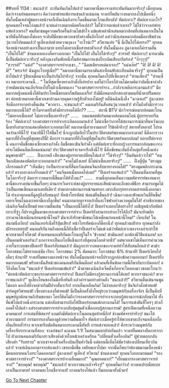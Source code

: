 ##บทที่ 1134 : ชนะแล้ว!
 กะทันหันเกินไปแล้ว!
หมากตานี้ของจางเย่กะทันหันมากจริงๆ!
เมื่อทุกคนคิดว่าจางเย่หมดหนทาง คิดว่าเขาพ่ายแพ้การแข่งแล้วแน่นอน จางเย่ก็พลันวางหมากลงไปเม็ดหนึ่ง ทันใดนั้นเหล่าผู้ชมทางหน้าจอก็เห็นเฉินอิงกระโดดขึ้นมาตะโกนเสียงดัง!
หัตถ์เทวะ?
หัตถ์เทวะอะไร?
ทุกคนตกใจจนโง่งมแล้ว!
นายแค่วางหมากผิดหรือเปล่า?
ไม่ใช่ว่าจบเห่แล้วเหรอ?
ไม่ใช่ว่าจางเย่พ่ายแพ้แล้วเหรอ?
คนที่มาชมดูความครึกครื้นล้วนไม่เข้าใจ แม้แต่เหล่านักเล่นหมากล้อมที่เล่นหมากเป็นในนาทีนั้นก็ยังมองไม่ออก ระดับฝีมือของพวกเขายังห่างชั้นอีกไกล!
แต่ว่านักเล่นหมากล้อมมืออาชีพล้วนวุ่นวายไปหมดแล้ว!
หูเลี่ยงเอ่ยด้วยความงุนงง "อะไรน่ะ?"
สวีหานเอ่ย "นี่ นี่เป็นไปได้เหรอ?"
ทุกคนจ้องหน้าจออย่างเอาเป็นเอาตาย แทบไม่อยากเชื่อสายตาตัวเอง!
ทันใดนั้นเอง อู๋ฉางเหอก็คำรามลั่น "เป็นไปได้!"
ซ่านตงเหอเองก็ครางออกมา "เป็นไปได้! เป็นไปได้จริงๆ!"
สวรรค์!
หัตถ์เทวะ!
มารดามันนี่เป็นหัตถ์เทวะจริงๆ!
หลังงุนงงกันพักหนึ่งในห้องชมการแข่งก็ระเบิดเสียงกรีดร้อง!
"อ๊าๆๆๆ!"
"สวรรค์!"
"แม่ง!"
"รองศาสตราจารย์จางเขา…"
"ฉีดสเตียรอยด์มาเรอะ!"
"แม่งเอ๊ย!"
"ดี! ดี! ดี! ดี! ดี!"
"พระเจ้า! ฉันดูอะไรอยู่เนี่ย?"
"หมากตานี้ของมารดามันสะเทือนฟ้าสะเทือนดินจริงๆ!"
ทุกคนเป็นบ้าไปแล้ว!
รู้สึกเหมือนจะเป็นบ้ากันไปจริงๆ!
จากนั้น ทุกคนก็มองไปที่เซี่ยงหรง!
"ท่านเซี่ยง!"
"ท่านเซี่ยง หมากกระดานนี้… "
ในที่สุดเซี่ยงหรงเก้าดั้งก็เอ่ยปาก แต่ไม่ว่าใครก็ล้วนไม่คาดคิดว่าบัดนี้เขากำลังกำหมัดแน่นจนเล็บจิกลงไปในผิวเนื้อตนเอง "รองศาสตราจารย์จาง...กำลังจะพลิกกระดานแล้ว!"
มือหมากหญิงคนหนึ่งได้ยินประโยคนี้ขอบตาก็พลันแดงเรื่อ!
ยังมีมือหมากอีกสองสามคนที่น้ำตาปริ่มขอบตา ต่อหน้าหมากตานี้พวกเขาล้วนควบคุมความรู้สึกตัวเองไม่อยู่!
หลี่ฉินฉินนิ่งอึ้ง "ฉางเหอ!"
อู๋ฉางเหอจับมือภรรยาอย่างตื่นเต้น "พวกเรา...จะชนะแล้ว!"
คนอเมริกันสับสนวุ่นวายแล้ว!
ทำไมถึงยังมีการวางหมากแบบนี้ได้?
ทำไมจางเย่ถึงยังมีทางรอดได้อีก??
……
 
สถานี BTV
นักวิจารณ์หมากล้อมตะโกน "ไม่อยากเชื่อเลย! ไม่อยากเชื่อเลยจริงๆ!"
……
 
บนแพลตฟอร์มหมากล้อมออนไลน์
ผู้บรรยายกรีดร้อง "หัตถ์เทวะ! รองศาสตราจารย์จางระเบิดออกมาแล้ว! ไม่น่าเชื่อว่าภายใต้สถานการณ์น่าสิ้นหวังแบบนี้เขายังสามารถแสดงหัตถ์เทวะออกมาได้! หมากตานี้สวยงามมาก! ไร้ข้อติจริงๆ! สหายทั้งหลาย! โปรดจดจำนาทีนี้ไว้! จำนาทีนี้ไว้ให้ขึ้นใจ! นี่จะถูกบันทึกไว้ในประวัติศาสตร์ของหมากกระดาน! นี่คือการวางหมากที่ยิ่งใหญ่ที่สุดของปีนี้! คือการวางหมากที่ยิ่งใหญ่ที่สุดในประวัติศาสตร์หมากล้อม! หลายปีต่อจากนี้ คนอาจลืมชื่อของเซี่ยงหรงเก้าดั้ง ลืมชื่อของชินจิเก้าดั้ง แต่หัตถ์เทวะที่กอบกู้วงการหมากล้อมของจางเย่จะไม่มีคนลืมเลือนแน่นอน! ประวัติศาสตร์จะจดจารึกสิ่งนี้ไว้! นี่คือชัยชนะอันยิ่งใหญ่ครั้งหนึ่งแห่งมนุษยชาติ!"
……
 
ฝั่งเกาหลี
เสียงของผู้บรรยายเปลี่ยนไปแล้ว!
"ใช่จริงๆ!"
"ยืนยันแล้วว่าใช่!"
“คนจีนกลับแสดงหัตถ์เทวะออกมาแล้ว!"
"คาดไม่ถึงเลย! นี่ไม่น่าเชื่อเลยจริงๆ!"
……
 
ฝั่งญี่ปุ่น
"ตรงมุมเล็กรอดแล้ว!"
"เห็นชัดๆ ว่าเป็นกระดานที่สิ้นหวังแต่คนจีนกลับหาทางรอดได้!"
"ตรงมุมพลิกกระดานแล้ว! ตรงกลางเองก็รอดแล้ว!"
"คนจีนคนนั้นยอดไปเลย!"
"ปีเตอร์จบเห่แล้ว!"
"เป็นคนที่ฉลาดที่สุดในโลกจริงๆ! คิดการวางหมากนี้ขึ้นมาได้ยังไงนะ!"
……
 
ยามนี้ทุกคนเห็นความมหัศจรรย์ของหมากตานี้ของจางเย่มากขึ้นเรื่อยๆ ผ่านการวิเคราะห์ของผู้บรรยายและสีหน้าตกตะลึงของพิธีกร สามารถพูดได้ว่าเป็นเทพเซียนลงมาเลยทีเดียว! ท่ามกลางสถานการณ์จนตรอก เขากลับกรุยทางรอดสายหนึ่งออกมาได้ ทำเอาทุกคนที่ดูอยู่ถึงกับขนลุก!
ที่หน้าโทรทัศน์
พ่อแม่ยืนขึ้นแล้ว!
เฉินกวงและฟ่านเหวินลี่ยืนขึ้น!
เหยาเจี้ยนไฉและเหยามี่เองก็ลุกขึ้น!
คนมากมายลุกจากเก้าอี้และโซฟาอย่างควบคุมไม่ได้!
คำอธิบายของเฉินอิงเจ็ดดั้งเปี่ยมด้วยความตื่นเต้น "เป็นแบบนี้ได้ยังไง! ปีเตอร์จะตอบโต้อย่างไร! เผชิญหน้ากับหัตถ์เทวะที่จู่ๆ ก็ปรากฏขึ้นมาของรองศาสตราจารย์จาง ปีเตอร์ยังสามารถทำอะไรได้อีก? มันจะยังพลิกกระดานได้เหมือนก่อนหน้านี้ไหม? มันจะยังรักษาชัยชนะได้เหมือนก่อนหน้านี้ไหม!"
เงียบงัน!
ในสนามนิ่งเงียบ!
บนอินเทอร์เน็ตไร้สุ้มเสียง!
หน้าโทรทัศน์เองก็ช็อกนิ่ง!
ทุกคนล้วนเฝ้ารอ ทุกคนกำลังเฝ้ารอบทสรุป!
คนอเมริกันจนถึงตอนนี้ก็ยังเชื่อว่าปีเตอร์จะไม่แพ้ แม้ว่าหัตถ์เทวะของจางเย่จะทำให้พวกเขาตกใจก็ตาม! ตัวแทนคนอเมริกันตะโกนอยู่ในใจ 'ข้างบน! ฆ่ามันเลย! แกต้องมีวิธีแน่นอน! แกเป็นคอมพิวเตอร์นะ! แกอาจจะเป็นเอไอที่แข็งแกร่งที่สุดบนโลกด้วยซ้ำ!’
แต่พวกเขาไม่เห็นการคำนวณภายในระบบของปีเตอร์!
ปีเตอร์สับสนแล้ว!
มันถูกการวางหมากของจางเย่ทำให้สับสนอีกแล้ว!
ตาม้า: โอกาสชนะไม่ทราบแน่ชัด
เรียง: โอกาสชนะ 2%
ตัดหมาก: โอกาสชนะ 6%
ห้านาที!
ปีเตอร์เงียบไปเต็มๆ ห้านาที!
จางเย่ยิ้มพลางมองหน้าจอ
ทันใดนั้นบนหน้าจอก็ปรากฏกล่องข้อความออกมา!
ปีเตอร์ทิ้งหมากยอมแพ้!
พริบตานั้นสีหน้าของคนอเมริกันซีดเผือด!
แล้วคนที่เห็นข้อความนี้ก็พากันระเบิดออก!
อวี๋อิ่งอี๋ตะโกน "ชนะแล้ว! ปีเตอร์ยอมแพ้แล้ว!"
น้ำตาของเฉินอิงเจ็ดดั้งเกือบจะไหลลงมา เธอตะโกนว่า "ต่อหน้าหัตถ์เทวะของรองศาสตราจารย์จาง! ปีเตอร์ไม่มีทางกู้สถานการณ์ได้เลย! พวกเราชนะค่ะ! พวกเราชนะแล้ว!"
หูเลี่ยงโยนของในมือทิ้งทันที แล้วคำรามอย่างบ้าคลั่ง "ชนะแล้ว!!"
สวีหานตื่นเต้นจนพูดไม่ออก มองไปยังจอด้วยริมฝีปากสั่นระริก!
ยากเย็นเหลือเกิน!
ไม่ง่ายเลยจริงๆ!
ชินจิเก้าดั้งพ่ายแพ้!
ปาร์คยูฮวีพ่ายแพ้!
เซี่ยงหรงเองก็พ่ายแพ้!
นี่เป็นศึกครั้งยิ่งใหญ่ระหว่างมนุษย์กับเครื่องจักร นี่เป็นศึกที่มนุษย์ถูกต้อนจนถึงริมขอบผา ใครก็คิดไม่ถึงว่ารองศาสตราจารย์จางจะกอบกู้สถานการณ์กลับมาได้ ทั้งที่แพ้ไปแล้วหนึ่งกระดาน แต่กลับสามารถบีบให้ปีเตอร์ยอมแพ้กลางเกมได้! ในการแข่งขันที่ใครๆ ต่างก็ถอดใจไปแล้ว แต่รองศาสตราจารย์จางกลับทุ่มสุดตัวเพื่อกอบกู้สถานการณ์!
สูตรเปิดเกมที่เหนือความคาดหมาย!
การเล่นที่พิสดาร!
แถมยังมีหัตถ์เทวะในตอนสุดท้ายนี่อีก!
ช่างมหัศจรรย์จริงๆ!
ชนะได้สวยงามมาก!
กรรมการเองก็มองดูด้วยความตื่นตกใจ หัตถ์เทวะเมื่อครู่ทำให้พวกเขาตะลึงจนหลั่งเหงื่อเย็นเยียบทั่วร่าง พวกเขารีบตัดสินหมากกระดานนี้ทันที
การแข่งจบลงแล้ว!
ศึกระหว่างมนุษย์กับเครื่องจักรกระดานที่สอง: จางเย่ชนะ!
คะแนน 1:1!
ในสนามแยกย้ายกันแล้ว
จางเย่ยิ้มพลางยืดกายจากไป
ตัวแทนคนอเมริกันกล่าวเสียงดังด้วยใบหน้าเคร่งเครียด "เปลี่ยนตั๋วเครื่องบิน!"
ผู้ช่วยตอบกลับเสียงต่ำ "รับทราบ"
พวกเขาจองตั๋วเครื่องบินเป็นค่ำวันนี้ แต่ตอนนี้เห็นได้ชัดว่าต้องเปลี่ยนเที่ยวบินแล้ว!
จางเย่เดินออกมาจากห้องแล้ว เขายกมือขึ้น เหยียดเอวไปมา จากนั้นก็พบว่าห้องชมเกมเบื้องหน้ามีคนหลายคนวิ่งกระโดดออกมา!
อู๋ฉางเหอ!
หูเลี่ยง!
สวีหาน!
ซ่านตงเหอ!
ทุกคนวิ่งออกมาหมด!
"รองศาสตราจารย์จาง!"
"รองศาสตราจารย์จางเยี่ยมมาก!"
"คุณยอดมาก!"
"เยี่ยมมากรองศาสตราจารย์จาง!"
"ขอบคุณ! ขอบคุณ!"
"ชนะแล้ว! พวกเราชนะแล้วจริงๆ!"
ทุกคนยิ้มกว้าง!
บางคนปรบมือแบบเอาเป็นเอาตาย!
บางคนตะโกนชื่อจางเย่!
บางคนร้องไห้แล้ว ยิ้มออกมาทั้งน้ำตา!
 
 


[Go To Next Chapter]( ./235.md)